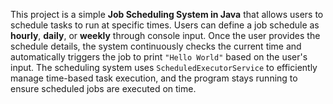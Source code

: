 This project is a simple **Job Scheduling System in Java** that allows users to schedule tasks to run at specific times. Users can define a job schedule as **hourly**, **daily**, or **weekly** through
console input. Once the user provides the schedule details, the system continuously checks the current time and automatically triggers the job to print `"Hello World"` based on the user's input.
The scheduling system uses `ScheduledExecutorService` to efficiently manage time-based task execution, and the program stays running to ensure scheduled jobs are executed on time.
